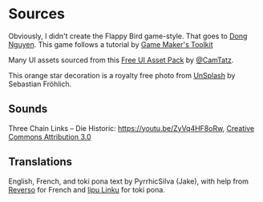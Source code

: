 # Sources 

Obviously, I didn't create the Flappy Bird game-style. That goes to [Dong Nguyen](https://en.wikipedia.org/wiki/.Gears). This game follows a tutorial by [Game Maker's Toolkit](https://www.youtube.com/@GMTK)

Many UI assets sourced from this [Free UI Asset Pack](https://opengameart.org/content/free-ui-asset-pack-1) by [@CamTatz](https://twitter.com/CamTatz). 

This orange star decoration is a royalty free photo from [UnSplash](https://unsplash.com/photos/8gLBzBob4U8) by Sebastian Fröhlich. 

## Sounds

Three Chain Links – Die Historic: https://youtu.be/ZyVq4HF8oRw, [Creative Commons Attribution 3.0](http://bit.ly/RFP_CClicense)

## Translations 

English, French, and toki pona text by PyrrhicSilva (Jake), with help from [Reverso](https://www.reverso.net) for French and [lipu Linku](https://lipu-linku.github.io/) for toki pona. 